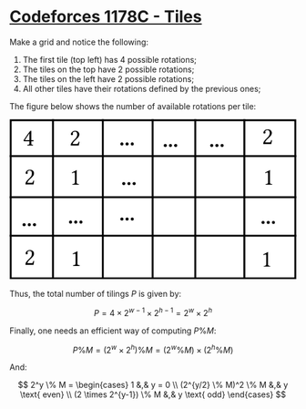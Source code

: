 # [Codeforces 1178C - Tiles](https://mirror.codeforces.com/contest/1178/problem/C)

Make a grid and notice the following:

1. The first tile (top left) has 4 possible rotations;
2. The tiles on the top have 2 possible rotations;
3. The tiles on the left have 2 possible rotations;
4. All other tiles have their rotations defined by the previous ones;

The figure below shows the number of available rotations per tile:

![number of available rotations per tile](./fig.png)

Thus, the total number of tilings $P$ is given by:

$$
P = 4 \times 2^{w-1} \times 2^{h-1} = 2^{w} \times 2^{h}
$$

Finally, one needs an efficient way of computing $P \% M$:

$$
P \% M = (2^{w} \times 2^{h}) \% M = (2^{w} \% M) \times (2^{h} \% M)
$$

And:

$$
2^y \% M = \begin{cases}
1 &,& y = 0 \\
(2^{y/2} \% M)^2 \% M &,& y \text{ even} \\
(2 \times 2^{y-1}) \% M &,& y \text{ odd}
\end{cases}
$$
